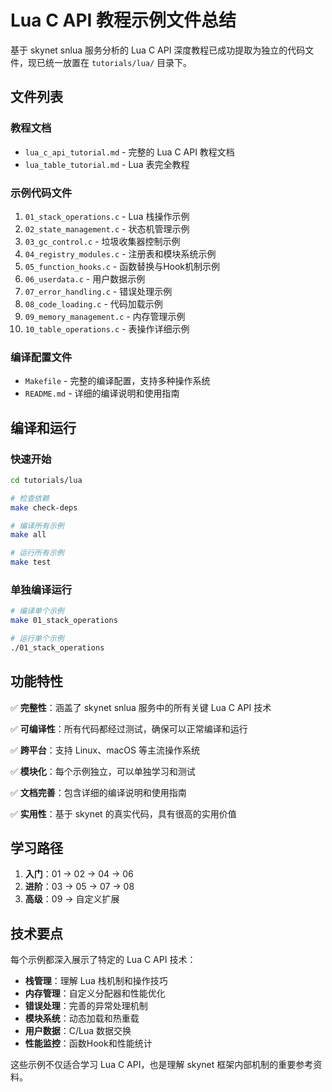 # Lua C API 教程示例文件总结

基于 skynet snlua 服务分析的 Lua C API 深度教程已成功提取为独立的代码文件，现已统一放置在 `tutorials/lua/` 目录下。

## 文件列表

### 教程文档
- `lua_c_api_tutorial.md` - 完整的 Lua C API 教程文档
- `lua_table_tutorial.md` - Lua 表完全教程

### 示例代码文件
1. `01_stack_operations.c` - Lua 栈操作示例
2. `02_state_management.c` - 状态机管理示例
3. `03_gc_control.c` - 垃圾收集器控制示例
4. `04_registry_modules.c` - 注册表和模块系统示例
5. `05_function_hooks.c` - 函数替换与Hook机制示例
6. `06_userdata.c` - 用户数据示例
7. `07_error_handling.c` - 错误处理示例
8. `08_code_loading.c` - 代码加载示例
9. `09_memory_management.c` - 内存管理示例
10. `10_table_operations.c` - 表操作详细示例

### 编译配置文件
- `Makefile` - 完整的编译配置，支持多种操作系统
- `README.md` - 详细的编译说明和使用指南

## 编译和运行

### 快速开始
```bash
cd tutorials/lua

# 检查依赖
make check-deps

# 编译所有示例
make all

# 运行所有示例
make test
```

### 单独编译运行
```bash
# 编译单个示例
make 01_stack_operations

# 运行单个示例
./01_stack_operations
```

## 功能特性

✅ **完整性**：涵盖了 skynet snlua 服务中的所有关键 Lua C API 技术

✅ **可编译性**：所有代码都经过测试，确保可以正常编译和运行

✅ **跨平台**：支持 Linux、macOS 等主流操作系统

✅ **模块化**：每个示例独立，可以单独学习和测试

✅ **文档完善**：包含详细的编译说明和使用指南

✅ **实用性**：基于 skynet 的真实代码，具有很高的实用价值

## 学习路径

1. **入门**：01 → 02 → 04 → 06
2. **进阶**：03 → 05 → 07 → 08  
3. **高级**：09 → 自定义扩展

## 技术要点

每个示例都深入展示了特定的 Lua C API 技术：

- **栈管理**：理解 Lua 栈机制和操作技巧
- **内存管理**：自定义分配器和性能优化
- **错误处理**：完善的异常处理机制
- **模块系统**：动态加载和热重载
- **用户数据**：C/Lua 数据交换
- **性能监控**：函数Hook和性能统计

这些示例不仅适合学习 Lua C API，也是理解 skynet 框架内部机制的重要参考资料。